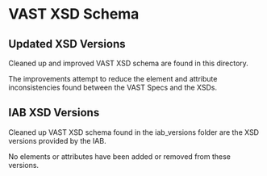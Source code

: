 # VAST XSD Schema

## Updated XSD Versions

Cleaned up and improved VAST XSD schema are found in this directory. 

The improvements attempt to reduce the element and attribute inconsistencies found between the VAST Specs and the XSDs.

## IAB XSD Versions

Cleaned up VAST XSD schema found in the iab_versions folder are the XSD versions provided by the IAB. 

No elements or attributes have been added or removed from these versions.